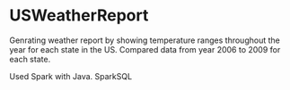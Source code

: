 # USWeatherReport
Genrating weather report by showing temperature ranges throughout the year for each state in the US.
Compared data from year 2006 to 2009 for each state.

Used Spark with Java.
SparkSQL
